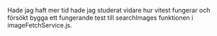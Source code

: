 Hade jag haft mer tid hade jag studerat vidare hur vitest fungerar och försökt bygga ett fungerande test till searchImages funktionen i imageFetchService.js. 

